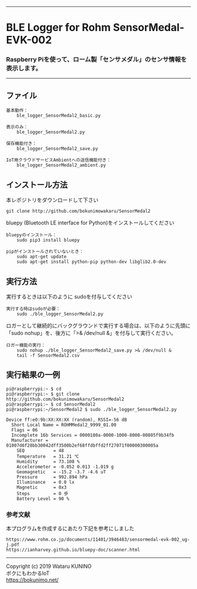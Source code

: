 --------------------------------------------------------------------------------
# BLE Logger for Rohm SensorMedal-EVK-002

### Raspberry Piを使って、ローム製「センサメダル」のセンサ情報を表示します。

--------------------------------------------------------------------------------
## ファイル

	基本動作：
		ble_logger_SensorMedal2_basic.py  

	表示のみ：
		ble_logger_SensorMedal2.py  
	
	保存機能付き：
		ble_logger_SensorMedal2_save.py
	
	IoT用クラウドサービスAmbientへの送信機能付き：
		ble_logger_SensorMedal2_ambient.py

## インストール方法

本レポジトリをダウンロードして下さい  

	git clone http://github.com/bokunimowakaru/SensorMedal2

bluepy (Bluetooth LE interface for Python)をインストールしてください  

	bluepyのインストール：
		sudo pip3 install bluepy
	
	pipがインストールされていないとき：
		sudo apt-get update
		sudo apt-get install python-pip python-dev libglib2.0-dev

## 実行方法

実行するときは以下のように sudoを付与してください  

	実行する時はsudoが必要：
		sudo ./ble_logger_SensorMedal2.py

ロガーとして継続的にバックグラウンドで実行する場合は、以下のように先頭に「sudo nohup」を、後方に「>& /dev/null &」を付与して実行ください。

	ロガー機能の実行：
		sudo nohup ./ble_logger_SensorMedal2_save.py >& /dev/null &
		tail -f SensorMedal2.csv

## 実行結果の一例  

	pi@raspberrypi:~ $ cd
	pi@raspberrypi:~ $ git clone http://github.com/bokunimowakaru/SensorMedal2
	pi@raspberrypi:~ $ cd SensorMedal2
	pi@raspberrypi:~/SensorMedal2 $ sudo ./ble_logger_SensorMedal2.py

	Device ff:e0:9b:XX:XX:XX (random), RSSI=-56 dB
	  Short Local Name = ROHMMedal2_9999_01.00
	  Flags = 06
	  Incomplete 16b Services = 0000180a-0000-1000-8000-00805f9b34fb
	  Manufacturer = 01007d6f28bb30042dff3500b2ef68ffdbffd2ff27071f00000300005a
	    SEQ           = 48
	    Temperature   = 31.21 ℃
	    Humidity      = 73.108 %
	    Accelerometer = -0.052 0.013 -1.019 g
	    Geomagnetic   = -15.2 -3.7 -4.6 uT
	    Pressure      = 992.894 hPa
	    Illuminance   = 0.0 lx
	    Magnetic      = 0x3
	    Steps         = 0 歩
	    Battery Level = 90 %

### 参考文献
本プログラムを作成するにあたり下記を参考にしました  

	https://www.rohm.co.jp/documents/11401/3946483/sensormedal-evk-002_ug-j.pdf  
	https://ianharvey.github.io/bluepy-doc/scanner.html  

--------------------------------------------------------------------------------

Copyright (c) 2019 Wataru KUNINO  
ボクにもわかるIoT  
<https://bokunimo.net/>

